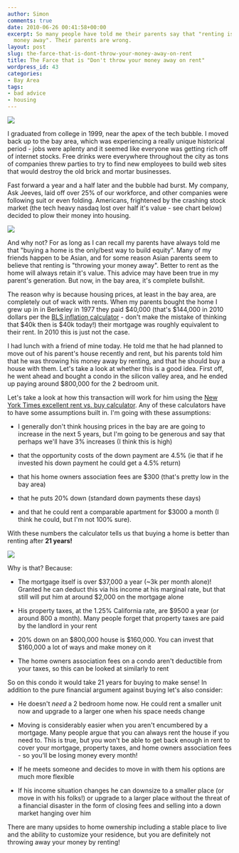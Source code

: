 ```yaml
---
author: Simon
comments: true
date: 2010-06-26 00:41:58+00:00
excerpt: So many people have told me their parents say that "renting is throwing your
  money away". Their parents are wrong.
layout: post
slug: the-farce-that-is-dont-throw-your-money-away-on-rent
title: The Farce that is "Don't throw your money away on rent"
wordpress_id: 43
categories:
- Bay Area
tags:
- bad advice
- housing
---
```


![](http://3.bp.blogspot.com/_tgM9xSZdl34/SEOKR7iSzuI/AAAAAAAACiY/aoP42z5etEU/s400/condo%2Bhotel%2Bfor%2Bsale%2Bin%2BSan%2BJose.jpg)

I graduated from college in 1999, near the apex of the tech bubble. I moved back up to the bay area, which was experiencing a really unique historical period - jobs were aplenty and it seemed like everyone was getting rich off of internet stocks. Free drinks were everywhere throughout the city as tons of companies threw parties to try to find new employees to build web sites that would destroy the old brick and mortar businesses. 

Fast forward a year and a half later and the bubble had burst. My company, Ask Jeeves, laid off over 25% of our workforce, and other companies were following suit or even folding. Americans, frightened by the crashing stock market (the tech heavy nasdaq lost over half it's value - see chart below) decided to plow their money into housing.

![](http://www.liquidrhymes.com/wp-content/uploads/2010/06/Screen-shot-2010-06-25-at-5.07.08-PM-e1277510888821.png)

And why not? For as long as I can recall my parents have always told me that "buying a home is the only/best way to build equity". Many of my friends happen to be Asian, and for some reason Asian parents seem to believe that renting is "throwing your money away". Better to rent as the home will always retain it's value. This advice may have been true in my parent's generation. But now, in the bay area, it's complete bullshit.

The reason why is because housing prices, at least in the bay area, are completely out of wack with rents. When my parents bought the home I grew up in in Berkeley in 1977 they paid $40,000 (that's $144,000 in 2010 dollars per the [BLS inflation calculator](http://www.bls.gov/data/inflation_calculator.htm) - don't make the mistake of thinking that $40k then is $40k today!) their mortgage was roughly equivalent to their rent. In 2010 this is just not the case.

I had lunch with a friend of mine today. He told me that he had planned to move out of his parent's house recently and rent, but his parents told him that he was throwing his money away by renting, and that he should buy a house with them. Let's take a look at whether this is a good idea. First off, he went ahead and bought a condo in the silicon valley area, and he ended up paying around $800,000 for the 2 bedroom unit. 

Let's take a look at how this transaction will work for him using the [New York Times excellent rent vs. buy calculator](http://www.nytimes.com/interactive/business/buy-rent-calculator.html). Any of these calculators have to have some assumptions built in. I'm going with these assumptions:


  * I generally don't think housing prices in the bay are are going to increase in the next 5 years, but I'm going to be generous and say that perhaps we'll have 3% increases (I think this is high)


  * that the opportunity costs of the down payment are 4.5% (ie that if he invested his down payment he could get a 4.5% return)


  * that his home owners association fees are $300 (that's pretty low in the bay area)


  * that he puts 20% down (standard down payments these days)


  * and that he could rent a comparable apartment for $3000 a month (I think he could, but I'm not 100% sure).



With these numbers the calculator tells us that buying a home is better than renting after **21 years!**

[![](http://www.liquidrhymes.com/wp-content/uploads/2010/06/Screen-shot-2010-06-25-at-5.42.30-PM-e1277513048425.png)](http://www.liquidrhymes.com/wp-content/uploads/2010/06/Screen-shot-2010-06-25-at-5.42.30-PM.png)

Why is that? Because:




  * The mortgage itself is over $37,000 a year (~3k per month alone)! Granted he can deduct this via his income at his marginal rate, but that still will put him at around $2,000 on the mortgage alone


  * His property taxes, at the 1.25% California rate, are $9500 a year (or around 800 a month). Many people forget that property taxes are paid by the landlord in your rent


  * 20% down on an $800,000 house is $160,000. You can invest that $160,000 a lot of ways and make money on it


  * The home owners association fees on a condo aren't deductible from your taxes, so this can be looked at similarly to rent



So on this condo it would take 21 years for buying to make sense! In addition to the pure financial argument against buying let's also consider:

  * He doesn't _need_ a 2 bedroom home now. He could rent a smaller unit now and upgrade to a larger one when his space needs change


  * Moving is considerably easier when you aren't encumbered by a mortgage. Many people argue that you can always rent the house if you need to. This is true, but you won't be able to get back enough in rent to cover your mortgage, property taxes, and home owners association fees - so you'll be losing money every month!


  * If he meets someone and decides to move in with them his options are much more flexible


  * If his income situation changes he can downsize to a smaller place (or move in with his folks!) or upgrade to a larger place without the threat of a financial disaster in the form of closing fees and selling into a down market hanging over him



There are many upsides to home ownership including a stable place to live and the ability to customize your residence, but you are definitely not throwing away your money by renting!
